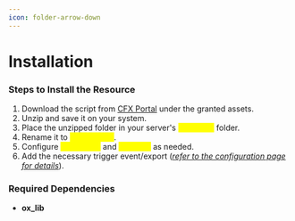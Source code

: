 ```yaml
---
icon: folder-arrow-down
---
```


# Installation&#x20;

### Steps to Install the Resource

1. Download the script from [CFX Portal](https://portal.cfx.re/assets/granted-assets) under the granted assets.
2. Unzip and save it on your system.
3. Place the unzipped folder in your server's <mark style="color:yellow;">`resources`</mark> folder.
4. Rename it to <mark style="color:yellow;">`eh_cutscene`</mark>.
5. Configure <mark style="color:yellow;">`config.lua`</mark> and <mark style="color:yellow;">`open.lua`</mark> as needed.
6. Add the necessary trigger event/export ([_refer to the configuration page for details_](configuration/)).

### Required Dependencies

* **ox\_lib**
